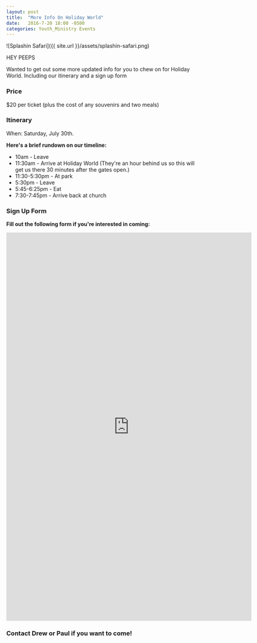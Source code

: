 ```yaml
---
layout: post
title:  "More Info On Holiday World"
date:   2016-7-20 18:00 -0500
categories: Youth_Ministry Events
---
```

![Splashin Safari]({{ site.url }}/assets/splashin-safari.png)

HEY PEEPS

Wanted to get out some more updated info for you to chew on for Holiday World. Including our itinerary and a sign up form

### Price

$20 per ticket (plus the cost of any souvenirs and two meals)

### Itinerary 

When: Saturday, July 30th. 

**Here's a brief rundown on our timeline:**

* 10am - Leave
* 11:30am - Arrive at Holiday World (They're an hour behind us so this will get us there 30 minutes after the gates open.)
* 11:30-5:30pm  - At park
* 5:30pm - Leave
* 5:45-6:25pm - Eat
* 7:30-7:45pm - Arrive back at church

### Sign Up Form

**Fill out the following form if you're interested in coming:**

<iframe src="https://docs.google.com/forms/d/e/1FAIpQLSfUSkBznd4p5jzI8hjmiVk5yOXyH4zF_-lz-Hj4nFooHX0vQQ/viewform?embedded=true" width="650" height="1028" frameborder="0" marginheight="0" marginwidth="0">Loading...</iframe>

### Contact Drew or Paul if you want to come!